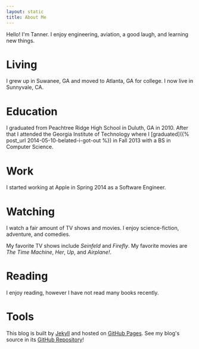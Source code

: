```yaml
---
layout: static
title: About Me
---
```


Hello! I'm Tanner. I enjoy engineering, aviation, a good laugh, and learning new things.

# Living
I grew up in Suwanee, GA and moved to Atlanta, GA for college. I now live in Sunnyvale, CA.

# Education
I graduated from Peachtree Ridge High School in Duluth, GA in 2010. After that I attended the Georgia Institute of Technology where I [graduated]({% post_url 2014-05-10-belated-i-got-out %}) in Fall 2013 with a BS in Computer Science.

# Work
I started working at Apple in Spring 2014 as a Software Engineer.

# Watching
I watch a fair amount of TV shows and movies. I enjoy science-fiction, adventure, and comedies.

My favorite TV shows include _Seinfeld_ and _Firefly_. My favorite movies are _The Time Machine_, _Her_, _Up_, and _Airplane!_.

# Reading
I enjoy reading, however I have not read many books recently.

# Tools
This blog is built by [Jekyll](http://jekyllrb.com/) and hosted on [GitHub Pages](https://pages.github.com). See my blog's source in its [GitHub Repository](https://github.com/Tanner/Blog)!
